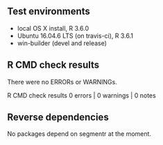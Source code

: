 ## Test environments

* local OS X install, R 3.6.0
* Ubuntu 16.04.6 LTS (on travis-ci), R 3.6.1
* win-builder (devel and release)

## R CMD check results

There were no ERRORs or WARNINGs.

R CMD check results
0 errors | 0 warnings | 0 notes

## Reverse dependencies

No packages depend on segmentr at the moment.
